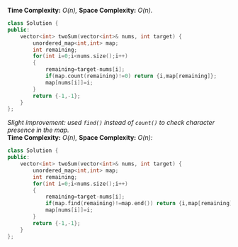 **Time Complexity:** *O(n),* **Space Complexity:** *O(n).*
```cpp
class Solution {
public:
    vector<int> twoSum(vector<int>& nums, int target) {
        unordered_map<int,int> map;
        int remaining;
        for(int i=0;i<nums.size();i++)
        {
            remaining=target-nums[i];
            if(map.count(remaining)!=0) return {i,map[remaining]};
            map[nums[i]]=i;
        }
        return {-1,-1};
    }
};

```

*Slight improvement: used `find()` instead of `count()` to check character presence in the map.*<br>
**Time Complexity:** *O(n),* **Space Complexity:** *O(n):*
```cpp
class Solution {
public:
    vector<int> twoSum(vector<int>& nums, int target) {
        unordered_map<int,int> map;
        int remaining;
        for(int i=0;i<nums.size();i++)
        {
            remaining=target-nums[i];
            if(map.find(remaining)!=map.end()) return {i,map[remaining]};
            map[nums[i]]=i;
        }
        return {-1,-1};
    }
};
```